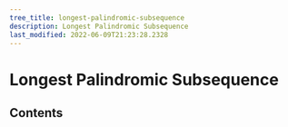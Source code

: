 ```yaml
---
tree_title: longest-palindromic-subsequence
description: Longest Palindromic Subsequence
last_modified: 2022-06-09T21:23:28.2328
---
```


# Longest Palindromic Subsequence

## Contents
